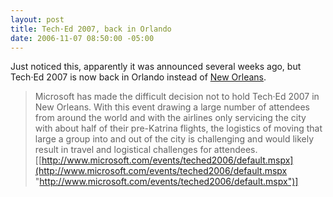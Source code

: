 ```yaml
---
layout: post
title: Tech·Ed 2007, back in Orlando
date: 2006-11-07 08:50:00 -05:00
---
```


Just noticed this, apparently it was announced several weeks ago, but Tech·Ed 2007 is now back in Orlando instead of [New Orleans](/sdorman/archive/2006/10/13/94030.aspx "TechEd 2007 is not in New Orleans anymore!").

> Microsoft has made the difficult decision not to hold Tech·Ed 2007 in New Orleans. With this event drawing a large number of attendees from around the world and with the airlines only servicing the city with about half of their pre-Katrina flights, the logistics of moving that large a group into and out of the city is challenging and would likely result in travel and logistical challenges for attendees. [[http://www.microsoft.com/events/teched2006/default.mspx](http://www.microsoft.com/events/teched2006/default.mspx "http://www.microsoft.com/events/teched2006/default.mspx")]
